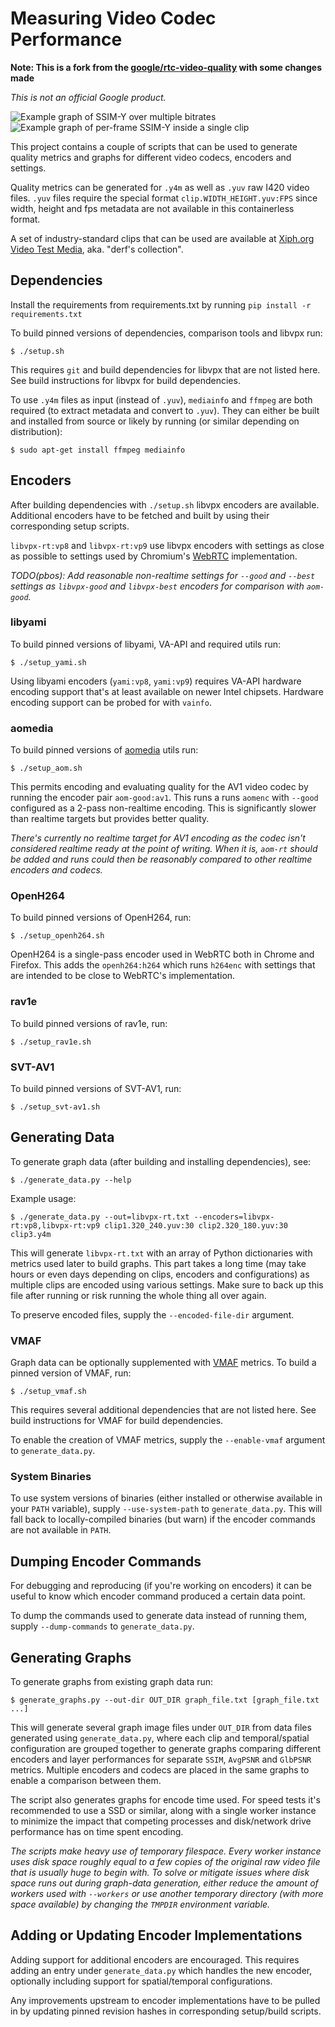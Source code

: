 # Measuring Video Codec Performance

**Note: This is a fork from the [google/rtc-video-quality](https://github.com/google/rtc-video-quality) with some changes made**

_This is not an official Google product._

![Example graph of SSIM-Y over multiple bitrates](example-ssim-y.png)
![Example graph of per-frame SSIM-Y inside a single clip](example-frame-ssim-y.png)

This project contains a couple of scripts that can be used to generate quality
metrics and graphs for different video codecs, encoders and settings.

Quality metrics can be generated for `.y4m` as well as `.yuv` raw I420 video
files. `.yuv` files require the special format `clip.WIDTH_HEIGHT.yuv:FPS` since
width, height and fps metadata are not available in this containerless format.

A set of industry-standard clips that can be used are available at
[Xiph.org Video Test Media](https://media.xiph.org/video/derf/), aka. "derf's
collection".


## Dependencies

Install the requirements from requirements.txt by running `pip install -r requirements.txt`


To build pinned versions of dependencies, comparison tools and libvpx run:

    $ ./setup.sh

This requires `git` and build dependencies for libvpx that are not listed here.
See build instructions for libvpx for build dependencies.

To use `.y4m` files as input (instead of `.yuv`), `mediainfo` and `ffmpeg` are
both required (to extract metadata and convert to `.yuv`). They can either be
built and installed from source or likely by running (or similar depending on
distribution):

    $ sudo apt-get install ffmpeg mediainfo


## Encoders

After building dependencies with `./setup.sh` libvpx encoders are available.
Additional encoders have to be fetched and built by using their corresponding
setup scripts.

`libvpx-rt:vp8` and `libvpx-rt:vp9` use libvpx encoders with settings as close
as possible to settings used by Chromium's [WebRTC](https://code.webrtc.org)
implementation.

_TODO(pbos): Add reasonable non-realtime settings for `--good` and `--best`
settings as `libvpx-good` and `libvpx-best` encoders for comparison with
`aom-good`._

### libyami

To build pinned versions of libyami, VA-API and required utils run:

    $ ./setup_yami.sh

Using libyami encoders (`yami:vp8`, `yami:vp9`) requires VA-API hardware
encoding support that's at least available on newer Intel chipsets. Hardware
encoding support can be probed for with `vainfo`.

### aomedia

To build pinned versions of [aomedia](http://aomedia.org/) utils run:

    $ ./setup_aom.sh

This permits encoding and evaluating quality for the AV1 video codec by running
the encoder pair `aom-good:av1`. This runs a runs `aomenc` with `--good`
configured as a 2-pass non-realtime encoding. This is significantly slower than
realtime targets but provides better quality.

_There's currently no realtime target for AV1 encoding as the codec isn't
considered realtime ready at the point of writing. When it is, `aom-rt` should
be added and runs could then be reasonably compared to other realtime encoders
and codecs._

### OpenH264

To build pinned versions of OpenH264, run:

    $ ./setup_openh264.sh

OpenH264 is a single-pass encoder used in WebRTC both in Chrome and Firefox.
This adds the `openh264:h264` which runs `h264enc` with settings that are
intended to be close to WebRTC's implementation.

### rav1e 

To build pinned versions of rav1e, run:

    $ ./setup_rav1e.sh

### SVT-AV1

To build pinned versions of SVT-AV1, run:

    $ ./setup_svt-av1.sh


## Generating Data

To generate graph data (after building and installing dependencies), see:

    $ ./generate_data.py --help

Example usage:

    $ ./generate_data.py --out=libvpx-rt.txt --encoders=libvpx-rt:vp8,libvpx-rt:vp9 clip1.320_240.yuv:30 clip2.320_180.yuv:30 clip3.y4m

This will generate `libvpx-rt.txt` with an array of Python dictionaries with
metrics used later to build graphs. This part takes a long time (may take hours
or even days depending on clips, encoders and configurations) as multiple clips
are encoded using various settings. Make sure to back up this file after running
or risk running the whole thing all over again.

To preserve encoded files, supply the `--encoded-file-dir` argument.

### VMAF

Graph data can be optionally supplemented with
[VMAF](https://github.com/Netflix/vmaf) metrics. To build a pinned version of
VMAF, run:

    $ ./setup_vmaf.sh

This requires several additional dependencies that are not listed here.
See build instructions for VMAF for build dependencies.

To enable the creation of VMAF metrics, supply the `--enable-vmaf` argument to
`generate_data.py`.

### System Binaries

To use system versions of binaries (either installed or otherwise available in
your `PATH` variable), supply `--use-system-path` to `generate_data.py`. This
will fall back to locally-compiled binaries (but warn) if the encoder commands
are not available in `PATH`.


## Dumping Encoder Commands

For debugging and reproducing (if you're working on encoders) it can be useful
to know which encoder command produced a certain data point.

To dump the commands used to generate data instead of running them, supply
`--dump-commands` to `generate_data.py`.


## Generating Graphs

To generate graphs from existing graph data run:

    $ generate_graphs.py --out-dir OUT_DIR graph_file.txt [graph_file.txt ...]

This will generate several graph image files under `OUT_DIR` from data files
generated using `generate_data.py`, where each clip and temporal/spatial
configuration are grouped together to generate graphs comparing different
encoders and layer performances for separate `SSIM`, `AvgPSNR` and `GlbPSNR`
metrics. Multiple encoders and codecs are placed in the same graphs to enable a
comparison between them.

The script also generates graphs for encode time used. For speed tests it's
recommended to use a SSD or similar, along with a single worker instance to
minimize the impact that competing processes and disk/network drive performance
has on time spent encoding.

_The scripts make heavy use of temporary filespace. Every worker instance uses
disk space roughly equal to a few copies of the original raw video file that is
usually huge to begin with. To solve or mitigate issues where disk space runs
out during graph-data generation, either reduce the amount of workers used with
`--workers` or use another temporary directory (with more space available) by
changing the `TMPDIR` environment variable._


## Adding or Updating Encoder Implementations

Adding support for additional encoders are encouraged. This requires adding an
entry under `generate_data.py` which handles the new encoder, optionally
including support for spatial/temporal configurations.

Any improvements upstream to encoder implementations have to be pulled in by
updating pinned revision hashes in corresponding setup/build scripts.
